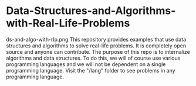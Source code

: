 # Data-Structures-and-Algorithms-with-Real-Life-Problems
ds-and-algo-with-rlp.png
This repository provides examples that use data structures and algorithms to solve real-life problems. It is completely open source and anyone can contribute. The purpose of this repo is to internalize algorithms and data structures. To do this, we will of course use various programming languages and we will not be dependent on a single programming language. Visit the "/lang" folder to see problems in any programming language.
